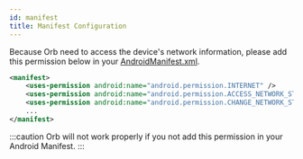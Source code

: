 ```yaml
---
id: manifest
title: Manifest Configuration
---
```


Because Orb need to access the device's network information, please add this permission below in your
[AndroidManifest.xml](https://developer.android.com/guide/topics/manifest/manifest-intro#perms).

```xml
<manifest>
    <uses-permission android:name="android.permission.INTERNET" />
    <uses-permission android:name="android.permission.ACCESS_NETWORK_STATE" />
    <uses-permission android:name="android.permission.CHANGE_NETWORK_STATE" />
    ...
</manifest>
```

:::caution
Orb will not work properly if you not add this permission in your Android Manifest.
:::